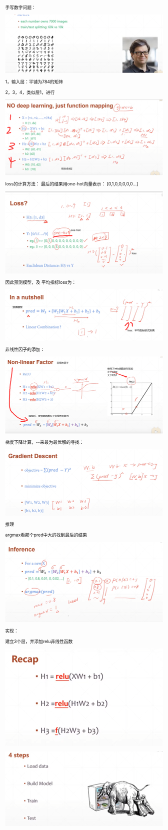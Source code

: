 
手写数字问题：

![20210806163545.png](https://raw.githubusercontent.com/Robintjhb/mypicgoformd/main/img/20210806163545.png)


1，输入层：平铺为784的矩阵

2，3，4，类似层1，进行


![20210806164056.png](https://raw.githubusercontent.com/Robintjhb/mypicgoformd/main/img/20210806164056.png)


loss的计算方法：
最后的结果用one-hot向量表示：
[0,1,0,0,0,0,0...]

![20210806164518.png](https://raw.githubusercontent.com/Robintjhb/mypicgoformd/main/img/20210806164518.png)

因此预测模型，及 平均指标loss为：

![20210806164843.png](https://raw.githubusercontent.com/Robintjhb/mypicgoformd/main/img/20210806164843.png)

非线性因子的添加：

![20210806165325.png](https://raw.githubusercontent.com/Robintjhb/mypicgoformd/main/img/20210806165325.png)



梯度下降计算，--来最为最优解的寻找：

![20210806165439.png](https://raw.githubusercontent.com/Robintjhb/mypicgoformd/main/img/20210806165439.png)


推理

argmax看那个pred中大的找到最后的结果

![20210806165704.png](https://raw.githubusercontent.com/Robintjhb/mypicgoformd/main/img/20210806165704.png)


实现：

建立3个层，并添加relu非线性函数

![20210806170013.png](https://raw.githubusercontent.com/Robintjhb/mypicgoformd/main/img/20210806170013.png)

![20210806170145.png](https://raw.githubusercontent.com/Robintjhb/mypicgoformd/main/img/20210806170145.png)

